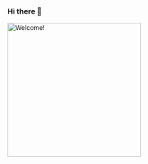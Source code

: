 ### Hi there 👋
<script src="//embed.bannerboo.com/bd5e177c6f839?responsive=1" async></script>
<script src="//embed.bannerboo.com/bd5e177c6f839" async></script>
<img src="//embed.bannerboo.com/bd5e177c6f839" alt="Welcome!" width="300"/>
<!--
**gjuancruz/gjuancruz** is a ✨ _special_ ✨ repository because its `README.md` (this file) appears on your GitHub profile.

Here are some ideas to get you started:

- 🔭 I’m currently working on ...
- 🌱 I’m currently learning ...
- 👯 I’m looking to collaborate on ...
- 🤔 I’m looking for help with ...
- 💬 Ask me about ...
- 📫 How to reach me: ...
- 😄 Pronouns: ...
- ⚡ Fun fact: ...
-->

